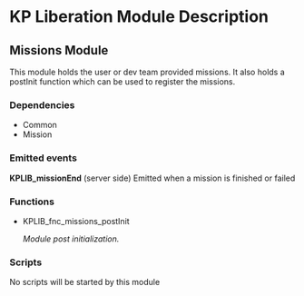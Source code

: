 # KP Liberation Module Description

## Missions Module
This module holds the user or dev team provided missions.
It also holds a postInit function which can be used to register the missions.

### Dependencies
* Common
* Mission

### Emitted events
**KPLIB_missionEnd** (server side)
Emitted when a mission is finished or failed

### Functions
* KPLIB_fnc_missions_postInit

  *Module post initialization.*

### Scripts
No scripts will be started by this module
